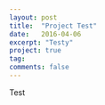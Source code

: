 ```yaml
---
layout: post
title:  "Project Test"
date:   2016-04-06
excerpt: "Testy"
project: true
tag:
comments: false
---
```

Test
